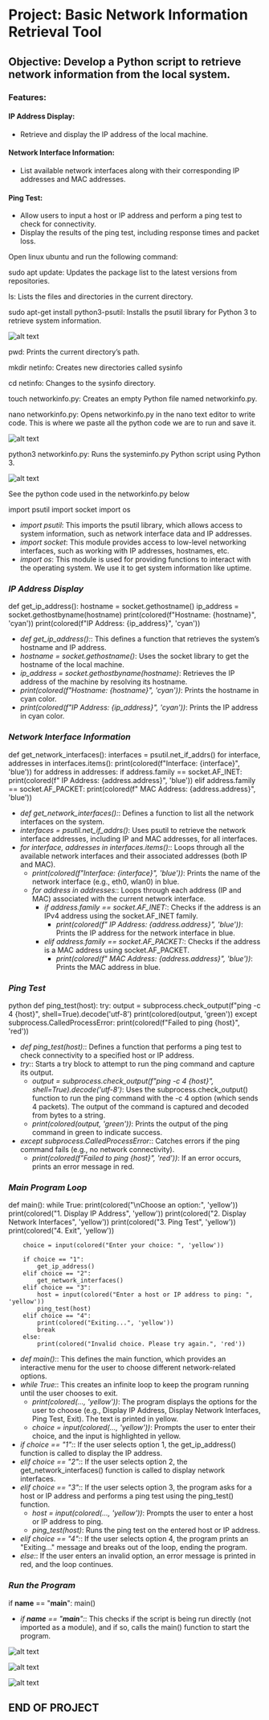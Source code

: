 # Project: Basic Network Information Retrieval Tool
## Objective: Develop a Python script to retrieve network information from the local system.
### Features:
#### IP Address Display:
- Retrieve and display the IP address of the local machine.
#### Network Interface Information:
- List available network interfaces along with their corresponding IP addresses and MAC addresses.
####  Ping Test:
- Allow users to input a host or IP address and perform a ping test to check for connectivity.
- Display the results of the ping test, including response times and packet loss.




Open linux ubuntu and run the following command:

sudo apt update: Updates the package list to the latest versions from repositories.

ls: Lists the files and directories in the current directory.

sudo apt-get install python3-psutil: Installs the psutil library for Python 3 to retrieve system information.

![alt text](<IMAGES/sudo up.PNG>)

pwd: Prints the current directory’s path.

mkdir netinfo: Creates new directories called sysinfo

cd netinfo: Changes to the sysinfo directory.

touch networkinfo.py: Creates an empty Python file named networkinfo.py.

nano networkinfo.py: Opens networkinfo.py in the nano text editor to write code. This is where we paste all the python code we are to run and save it.

![alt text](IMAGES/pwd.PNG)

python3 networkinfo.py: Runs the systeminfo.py Python script using Python 3.

![alt text](<IMAGES/net test.PNG>)


See the python code used in the networkinfo.py below 

import psutil
import socket
import os


- *import psutil*: This imports the psutil library, which allows access to system information, such as network interface data and IP addresses.
- *import socket*: This module provides access to low-level networking interfaces, such as working with IP addresses, hostnames, etc.
- *import os*: This module is used for providing functions to interact with the operating system. We use it to get system information like uptime.


### *IP Address Display*

def get_ip_address():
    hostname = socket.gethostname()
    ip_address = socket.gethostbyname(hostname)
    print(colored(f"Hostname: {hostname}", 'cyan'))
    print(colored(f"IP Address: {ip_address}", 'cyan'))


- *def get_ip_address():*: This defines a function that retrieves the system’s hostname and IP address.
- *hostname = socket.gethostname()*: Uses the socket library to get the hostname of the local machine.
- *ip_address = socket.gethostbyname(hostname)*: Retrieves the IP address of the machine by resolving its hostname.
- *print(colored(f"Hostname: {hostname}", 'cyan'))*: Prints the hostname in cyan color.
- *print(colored(f"IP Address: {ip_address}", 'cyan'))*: Prints the IP address in cyan color.


### *Network Interface Information*

def get_network_interfaces():
    interfaces = psutil.net_if_addrs()
    for interface, addresses in interfaces.items():
        print(colored(f"Interface: {interface}", 'blue'))
        for address in addresses:
            if address.family == socket.AF_INET:
                print(colored(f"  IP Address: {address.address}", 'blue'))
            elif address.family == socket.AF_PACKET:
                print(colored(f"  MAC Address: {address.address}", 'blue'))


- *def get_network_interfaces():*: Defines a function to list all the network interfaces on the system.
- *interfaces = psutil.net_if_addrs()*: Uses psutil to retrieve the network interface addresses, including IP and MAC addresses, for all interfaces.
- *for interface, addresses in interfaces.items():*: Loops through all the available network interfaces and their associated addresses (both IP and MAC).
  - *print(colored(f"Interface: {interface}", 'blue'))*: Prints the name of the network interface (e.g., eth0, wlan0) in blue.
  - *for address in addresses:*: Loops through each address (IP and MAC) associated with the current network interface.
    - *if address.family == socket.AF_INET:*: Checks if the address is an IPv4 address using the socket.AF_INET family.
      - *print(colored(f"  IP Address: {address.address}", 'blue'))*: Prints the IP address for the network interface in blue.
    - *elif address.family == socket.AF_PACKET:*: Checks if the address is a MAC address using socket.AF_PACKET.
      - *print(colored(f"  MAC Address: {address.address}", 'blue'))*: Prints the MAC address in blue.


### *Ping Test*

python
def ping_test(host):
    try:
        output = subprocess.check_output(f"ping -c 4 {host}", shell=True).decode('utf-8')
        print(colored(output, 'green'))
    except subprocess.CalledProcessError:
        print(colored(f"Failed to ping {host}", 'red'))


- *def ping_test(host):*: Defines a function that performs a ping test to check connectivity to a specified host or IP address.
- *try:*: Starts a try block to attempt to run the ping command and capture its output.
  - *output = subprocess.check_output(f"ping -c 4 {host}", shell=True).decode('utf-8')*: Uses the subprocess.check_output() function to run the ping command with the -c 4 option (which sends 4 packets). The output of the command is captured and decoded from bytes to a string.
  - *print(colored(output, 'green'))*: Prints the output of the ping command in green to indicate success.
- *except subprocess.CalledProcessError:*: Catches errors if the ping command fails (e.g., no network connectivity).
  - *print(colored(f"Failed to ping {host}", 'red'))*: If an error occurs, prints an error message in red.


### *Main Program Loop*

def main():
    while True:
        print(colored("\nChoose an option:", 'yellow'))
        print(colored("1. Display IP Address", 'yellow'))
        print(colored("2. Display Network Interfaces", 'yellow'))
        print(colored("3. Ping Test", 'yellow'))
        print(colored("4. Exit", 'yellow'))
        
        choice = input(colored("Enter your choice: ", 'yellow'))
        
        if choice == "1":
            get_ip_address()
        elif choice == "2":
            get_network_interfaces()
        elif choice == "3":
            host = input(colored("Enter a host or IP address to ping: ", 'yellow'))
            ping_test(host)
        elif choice == "4":
            print(colored("Exiting...", 'yellow'))
            break
        else:
            print(colored("Invalid choice. Please try again.", 'red'))


- *def main():*: This defines the main function, which provides an interactive menu for the user to choose different network-related options.
- *while True:*: This creates an infinite loop to keep the program running until the user chooses to exit.
  - *print(colored(..., 'yellow'))*: The program displays the options for the user to choose (e.g., Display IP Address, Display Network Interfaces, Ping Test, Exit). The text is printed in yellow.
  - *choice = input(colored(..., 'yellow'))*: Prompts the user to enter their choice, and the input is highlighted in yellow.
- *if choice == "1":*: If the user selects option 1, the get_ip_address() function is called to display the IP address.
- *elif choice == "2":*: If the user selects option 2, the get_network_interfaces() function is called to display network interfaces.
- *elif choice == "3":*: If the user selects option 3, the program asks for a host or IP address and performs a ping test using the ping_test() function.
  - *host = input(colored(..., 'yellow'))*: Prompts the user to enter a host or IP address to ping.
  - *ping_test(host)*: Runs the ping test on the entered host or IP address.
- *elif choice == "4":*: If the user selects option 4, the program prints an "Exiting..." message and breaks out of the loop, ending the program.
- *else:*: If the user enters an invalid option, an error message is printed in red, and the loop continues.


### *Run the Program*

if __name__ == "__main__":
    main()


- *if __name__ == "__main__":*: This checks if the script is being run directly (not imported as a module), and if so, calls the main() function to start the program.

![alt text](IMAGES/py1.PNG)

![alt text](IMAGES/py2.PNG)

![alt text](IMAGES/py3.PNG)

##    END OF PROJECT